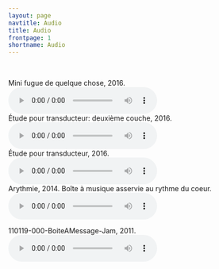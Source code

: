 ```yaml
---
layout: page
navtitle: Audio
title: Audio
frontpage: 1
shortname: Audio
---
```


<br>

Mini fugue de quelque chose, 2016.
<audio controls   >
      <source type="audio/mp3" src="https://dl.dropboxusercontent.com/u/15569938/portfolio/audio/miniFugueDeQuelquechose.mp3">
      <source type="audio/ogg" src="https://dl.dropboxusercontent.com/u/15569938/portfolio/audio/miniFugueDeQuelquechose.ogg">
      <source type="audio/wav" src="https://dl.dropboxusercontent.com/u/15569938/portfolio/audio/miniFugueDeQuelquechose.wav">
</audio>
<br>
Étude pour transducteur: deuxième couche, 2016.
<audio controls   >
      <source type="audio/mp3" src="https://dl.dropboxusercontent.com/u/15569938/portfolio/audio/Etude%20pour%20transducteur%20deuxieme%20couche.mp3">
      <source type="audio/ogg" src="https://dl.dropboxusercontent.com/u/15569938/portfolio/audio/Etude%20pour%20transducteur%20deuxieme%20couche.ogg">
      <source type="audio/wav" src="https://dl.dropboxusercontent.com/u/15569938/portfolio/audio/Etude%20pour%20transducteur%20deuxieme%20couche.wav">
</audio>
<br>
Étude pour transducteur, 2016.
<audio controls   >
      <source type="audio/mp3" src="https://dl.dropboxusercontent.com/u/15569938/portfolio/audio/Etude%20pour%20transducteur.mp3">
      <source type="audio/ogg" src="https://dl.dropboxusercontent.com/u/15569938/portfolio/audio/Etude%20pour%20transducteur.ogg">
      <source type="audio/wav" src="https://dl.dropboxusercontent.com/u/15569938/portfolio/audio/Etude%20pour%20transducteur.wav">
</audio>
<br>
Arythmie, 2014. Boîte à musique asservie au rythme du coeur.
<audio controls   >
      <source type="audio/mp3" src="https://dl.dropboxusercontent.com/u/15569938/portfolio/audio/2014_arythmie.mp3">
      <source type="audio/ogg" src="https://dl.dropboxusercontent.com/u/15569938/portfolio/audio/2014_arythmie.ogg">
      <source type="audio/wav" src="https://dl.dropboxusercontent.com/u/15569938/portfolio/audio/2014_arythmie.wav">
</audio>
<br>

110119-000-BoiteAMessage-Jam, 2011. 
<audio controls   >
      <source type="audio/mp3" src="https://dl.dropboxusercontent.com/u/15569938/portfolio/audio/110119-000-BoiteAMessage-Jam.mp3">
      <source type="audio/ogg" src="https://dl.dropboxusercontent.com/u/15569938/portfolio/audio/110119-000-BoiteAMessage-Jam.ogg">
      <source type="audio/wav" src="https://dl.dropboxusercontent.com/u/15569938/portfolio/audio/110119-000-BoiteAMessage-Jam.wav">   
</audio>




